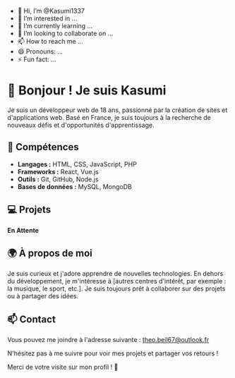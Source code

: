 - 👋 Hi, I’m @Kasumi1337
- 👀 I’m interested in ...
- 🌱 I’m currently learning ...
- 💞️ I’m looking to collaborate on ...
- 📫 How to reach me ...
- 😄 Pronouns: ...
- ⚡ Fun fact: ...

<!---
Kasumi1337/Kasumi1337 is a ✨ special ✨ repository because its `README.md` (this file) appears on your GitHub profile.
You can click the Preview link to take a look at your changes.
--->
# 👋 Bonjour ! Je suis Kasumi

Je suis un développeur web de 18 ans, passionné par la création de sites et d'applications web. Basé en France, je suis toujours à la recherche de nouveaux défis et d'opportunités d'apprentissage.

## 🌱 Compétences

- **Langages :** HTML, CSS, JavaScript, PHP
- **Frameworks :** React, Vue.js
- **Outils :** Git, GitHub, Node.js
- **Bases de données :** MySQL, MongoDB

## 💻 Projets

**En Attente**

## 🌍 À propos de moi

Je suis curieux et j'adore apprendre de nouvelles technologies. En dehors du développement, je m'intéresse à [autres centres d'intérêt, par exemple : la musique, le sport, etc.]. Je suis toujours prêt à collaborer sur des projets ou à partager des idées.

## 📫 Contact

Vous pouvez me joindre à l'adresse suivante : [theo.beil67@outlook.fr](mailto:theo.beil67@outlook.fr)

N'hésitez pas à me suivre pour voir mes projets et partager vos retours !

Merci de votre visite sur mon profil ! 🚀
